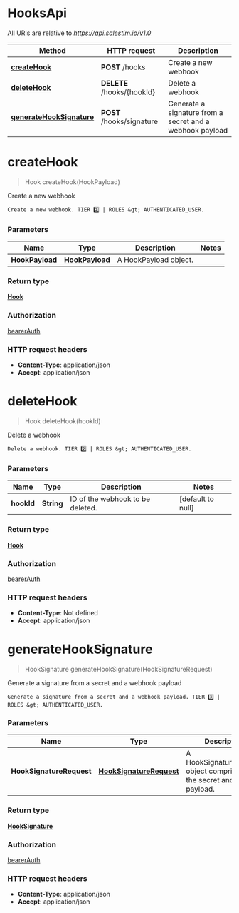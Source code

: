 # HooksApi

All URIs are relative to *https://api.salestim.io/v1.0*

Method | HTTP request | Description
------------- | ------------- | -------------
[**createHook**](HooksApi.md#createHook) | **POST** /hooks | Create a new webhook
[**deleteHook**](HooksApi.md#deleteHook) | **DELETE** /hooks/{hookId} | Delete a webhook
[**generateHookSignature**](HooksApi.md#generateHookSignature) | **POST** /hooks/signature | Generate a signature from a secret and a webhook payload


<a name="createHook"></a>
# **createHook**
> Hook createHook(HookPayload)

Create a new webhook

    Create a new webhook. TIER 2️⃣ | ROLES &gt; AUTHENTICATED_USER.

### Parameters

Name | Type | Description  | Notes
------------- | ------------- | ------------- | -------------
 **HookPayload** | [**HookPayload**](../Models/HookPayload.md)| A HookPayload object. |

### Return type

[**Hook**](../Models/Hook.md)

### Authorization

[bearerAuth](../README.md#bearerAuth)

### HTTP request headers

- **Content-Type**: application/json
- **Accept**: application/json

<a name="deleteHook"></a>
# **deleteHook**
> Hook deleteHook(hookId)

Delete a webhook

    Delete a webhook. TIER 2️⃣ | ROLES &gt; AUTHENTICATED_USER.

### Parameters

Name | Type | Description  | Notes
------------- | ------------- | ------------- | -------------
 **hookId** | **String**| ID of the webhook to be deleted. | [default to null]

### Return type

[**Hook**](../Models/Hook.md)

### Authorization

[bearerAuth](../README.md#bearerAuth)

### HTTP request headers

- **Content-Type**: Not defined
- **Accept**: application/json

<a name="generateHookSignature"></a>
# **generateHookSignature**
> HookSignature generateHookSignature(HookSignatureRequest)

Generate a signature from a secret and a webhook payload

    Generate a signature from a secret and a webhook payload. TIER 3️⃣ | ROLES &gt; AUTHENTICATED_USER.

### Parameters

Name | Type | Description  | Notes
------------- | ------------- | ------------- | -------------
 **HookSignatureRequest** | [**HookSignatureRequest**](../Models/HookSignatureRequest.md)| A HookSignatureRequest object comprised of the secret and payload. |

### Return type

[**HookSignature**](../Models/HookSignature.md)

### Authorization

[bearerAuth](../README.md#bearerAuth)

### HTTP request headers

- **Content-Type**: application/json
- **Accept**: application/json

